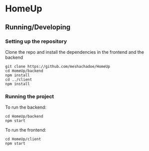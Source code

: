 # HomeUp

## Running/Developing
### Setting up the repository
Clone the repo and install the dependencies in the frontend and the backend
```
git clone https://github.com/meshachadoe/HomeUp 
cd HomeUp/backend
npm install
cd ../client
npm install
```

### Running the project

To run the backend:
```
cd HomeUp/backend 
npm start
```

To run the frontend:
```
cd HomeUp/client
npm start
```